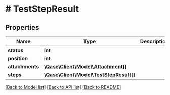 # # TestStepResult

## Properties

Name | Type | Description | Notes
------------ | ------------- | ------------- | -------------
**status** | **int** |  | [optional]
**position** | **int** |  | [optional]
**attachments** | [**\Qase\Client\Model\Attachment[]**](Attachment.md) |  | [optional]
**steps** | [**\Qase\Client\Model\TestStepResult[]**](TestStepResult.md) |  | [optional]

[[Back to Model list]](../../README.md#models) [[Back to API list]](../../README.md#endpoints) [[Back to README]](../../README.md)
